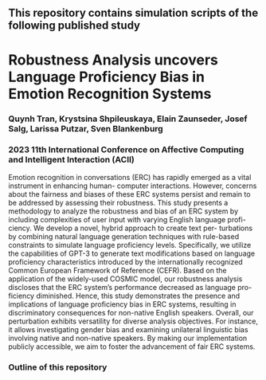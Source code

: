 ## This repository contains simulation scripts of the following published study

# Robustness Analysis uncovers Language Proficiency Bias in Emotion Recognition Systems

### Quynh Tran, Krystsina Shpileuskaya, Elain Zaunseder, Josef Salg, Larissa Putzar, Sven Blankenburg

### 2023 11th International Conference on Affective Computing and Intelligent Interaction (ACII)

Emotion recognition in conversations (ERC) has
rapidly emerged as a vital instrument in enhancing human-
computer interactions. However, concerns about the fairness and
biases of these ERC systems persist and remain to be addressed
by assessing their robustness. This study presents a methodology
to analyze the robustness and bias of an ERC system by including
complexities of user input with varying English language profi-
ciency. We develop a novel, hybrid approach to create text per-
turbations by combining natural language generation techniques
with rule-based constraints to simulate language proficiency
levels. Specifically, we utilize the capabilities of GPT-3 to generate
text modifications based on language proficiency characteristics
introduced by the internationally recognized Common European
Framework of Reference (CEFR). Based on the application of the
widely-used COSMIC model, our robustness analysis discloses
that the ERC system’s performance decreased as language pro-
ficiency diminished. Hence, this study demonstrates the presence
and implications of language proficiency bias in ERC systems,
resulting in discriminatory consequences for non-native English
speakers. Overall, our perturbation exhibits versatility for diverse
analysis objectives. For instance, it allows investigating gender
bias and examining unilateral linguistic bias involving native
and non-native speakers. By making our implementation publicly
accessible, we aim to foster the advancement of fair ERC systems.

### Outline of this repository

